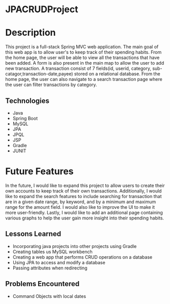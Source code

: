 # JPACRUDProject

# Description
This project is a full-stack Spring MVC web application. The main goal of this web app is to allow user's to keep track of their spending habits. From the home page, the user will be able to view all the transactions that have been added. A form is also present in the main map to allow the user to add new transaction. A transaction consist of 7 fields(id, userid, category, sub-catagor,transaction-date,payee) stored on a relational database. From the home page, the user can also navigate to a search transaction page where the user can filter transactions by category. 

## Technologies 
- Java 
- Spring Boot 
- MySQL
- JPA 
- JPQL 
- JSP 
- Gradle 
- JUNIT

# Future Features
In the future, I would like to expand this project to allow users to create their own accounts to keep track of their own transactions. Additionally, I would like to expand the search features to include searching for transaction that are in a given date range, by keyword, and by a minimum and maximum range for the amount field. I would also like to improve the UI to make it more user-friendly. Lastly, I would like to add an additional page containing various graphs to help the user gain more insight into their spending habits. 

## Lessons Learned
- Incorporating java projects into other projects using Gradle
- Creating tables us MySQL workbench
- Creating a web app that performs CRUD operations on a database
- Using JPA to access and modify a database
- Passing attributes when redirecting

## Problems Encountered
- Command Objects with local dates 
